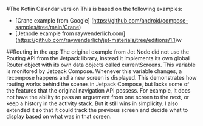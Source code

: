 #The Kotlin Calendar version
This is based on the following examples:
- [Crane example from Google] (https://github.com/android/compose-samples/tree/main/Crane)
- [Jetnode example from raywenderlich.com] (https://github.com/raywenderlich/jet-materials/tree/editions/1.1)w

##Routing in the app
The original example from Jet Node did not use the Routing API from the Jetpack library, instead it implements its own global Router object with its own data objects called currentScreens. This variable is monitored by Jetpack Compose. Whenever this variable changes, a recompose happens and a new screen is displayed. This demonstrates how routing works behind the scenes in Jetpack Compose, but lacks some of the features that the original navigation API possess. For example, it does not have the ability to pass an arguement from one screen to the next, or keep a history in the activity stack. But it still wins in simplicity. I also extended it so that it could track the previous screen and decide what to display based on what was in that screen. 